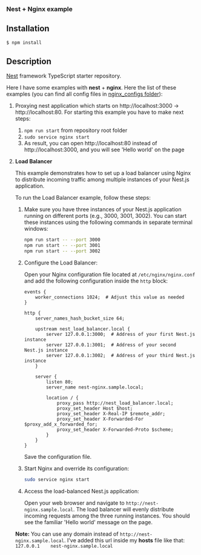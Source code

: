 ### Nest + Nginx example

## Installation

```bash
$ npm install
```

## Description

[Nest](https://github.com/nestjs/nest) framework TypeScript starter repository.

Here I have some examples with **nest** + **nginx**. Here the list of these examples (you can find all config files in [nginx_configs folder](nginx_configs)):

1. Proxying nest application which starts on http://localhost:3000 -> http://localhost:80. For starting this example you have to make next steps:
   1. ```npm run start``` from repository root folder 
   2. ```sudo service nginx start```
   3. As result, you can open http://localhost:80 instead of http://localhost:3000, and you will see 'Hello world' on the page
2. **Load Balancer**

   This example demonstrates how to set up a load balancer using Nginx to distribute incoming traffic among multiple instances of your Nest.js application.

   To run the Load Balancer example, follow these steps:

   1. Make sure you have three instances of your Nest.js application running on different ports (e.g., 3000, 3001, 3002). You can start these instances using the following commands in separate terminal windows:

      ```bash
      npm run start -- --port 3000
      npm run start -- --port 3001
      npm run start -- --port 3002
      ```

   2. Configure the Load Balancer:

      Open your Nginx configuration file located at `/etc/nginx/nginx.conf` and add the following configuration inside the `http` block:

      ```nginx
      events {
          worker_connections 1024;  # Adjust this value as needed
      }

      http {
          server_names_hash_bucket_size 64;

          upstream nest_load_balancer.local {
              server 127.0.0.1:3000;  # Address of your first Nest.js instance
              server 127.0.0.1:3001;  # Address of your second Nest.js instance
              server 127.0.0.1:3002;  # Address of your third Nest.js instance
          }

          server {
              listen 80;
              server_name nest-nginx.sample.local;

              location / {
                  proxy_pass http://nest_load_balancer.local;
                  proxy_set_header Host $host;
                  proxy_set_header X-Real-IP $remote_addr;
                  proxy_set_header X-Forwarded-For $proxy_add_x_forwarded_for;
                  proxy_set_header X-Forwarded-Proto $scheme;
              }
          }
      }
      ```

      Save the configuration file.

   3. Start Nginx and override its configuration:

      ```bash
      sudo service nginx start
      ```

   4. Access the load-balanced Nest.js application:

      Open your web browser and navigate to `http://nest-nginx.sample.local`. The load balancer will evenly distribute incoming requests among the three running instances. You should see the familiar 'Hello world' message on the page.

   **Note:** You can use any domain instead of `http://nest-nginx.sample.local`. I've added this url inside my **hosts** file like that: ```127.0.0.1    nest-nginx.sample.local```




